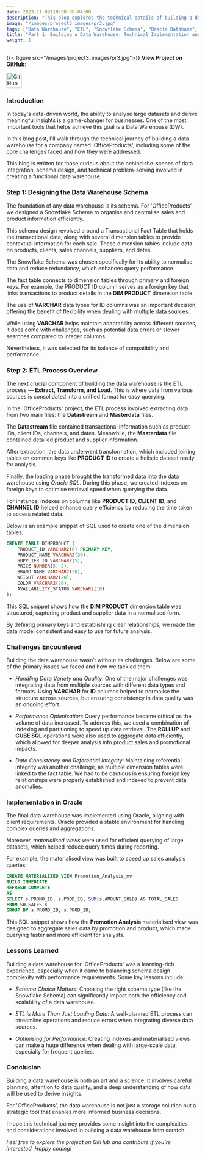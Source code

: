 ```yaml
---
date: 2023-11-09T10:58:08-04:00
description: "This blog explores the technical details of building a data warehouse, covering the schema design, the ETL process, implementation in Oracle, and optimisation techniques. It provides foundational insights into the technical challenges, decisions, and lessons learned throughout the process of constructing an efficient data warehouse."
image: "/images/project3_images/pr3.jpg"
tags: ["Data Warehouse", "ETL", "Snowflake Schema", "Oracle Database", "Business Intelligence", "Data Modelling", "Multidimensional Analysis", "SQL", "Data Engineering", "Enterprise Data Management"]
title: "Part 1. Building a Data Warehouse: Technical Implementation and Challenges."
weight: 1
---
```

{{< figure src="/images/project3_images/pr3.jpg">}}
**View Project on GitHub**: 

<a href="https://github.com/drnsmith/warehouse-management-system" target="_blank">
    <img src="/images/github.png" alt="GitHub" style="width:40px; height:40px; vertical-align: middle;">
  </a>

### Introduction
In today's data-driven world, the ability to analyse large datasets and derive meaningful insights is a game-changer for businesses. One of the most important tools that helps achieve this goal is a Data Warehouse (DW). 

In this blog post, I'll walk through the technical journey of building a data warehouse for a company named 'OfficeProducts', including some of the core challenges faced and how they were addressed. 

This blog is written for those curious about the behind-the-scenes of data integration, schema design, and technical problem-solving involved in creating a functional data warehouse.

### Step 1: Designing the Data Warehouse Schema

The foundation of any data warehouse is its schema. For 'OfficeProducts', we designed a Snowflake Schema to organise and centralise sales and product information efficiently. 

This schema design revolved around a Transactional Fact Table that holds the transactional data, along with several dimension tables to provide contextual information for each sale. These dimension tables include data on products, clients, sales channels, suppliers, and dates.

The Snowflake Schema was chosen specifically for its ability to normalise data and reduce redundancy, which enhances query performance. 

The fact table connects to dimension tables through primary and foreign keys. For example, the PRODUCT ID column serves as a foreign key that links transactions to product details in the **DIM PRODUCT** dimension table.

The use of **VARCHAR** data types for ID columns was an important decision, offering the benefit of flexibility when dealing with multiple data sources. 

While using **VARCHAR** helps maintain adaptability across different sources, it does come with challenges, such as potential data errors or slower searches compared to integer columns. 

Nevertheless, it was selected for its balance of compatibility and performance.

### Step 2: ETL Process Overview

The next crucial component of building the data warehouse is the ETL process — **Extract, Transform, and Load**. This is where data from various sources is consolidated into a unified format for easy querying.

In the 'OfficeProducts' project, the ETL process involved extracting data from two main files: the **Datastream** and **Masterdata** files. 

The **Datastream** file contained transactional information such as product IDs, client IDs, channels, and dates. Meanwhile, the **Masterdata** file contained detailed product and supplier information. 

After extraction, the data underwent transformation, which included joining tables on common keys like **PRODUCT ID** to create a holistic dataset ready for analysis.

Finally, the loading phase brought the transformed data into the data warehouse using *Oracle SQL*. During this phase, we created indexes on foreign keys to optimise retrieval speed when querying the data. 

For instance, indexes on columns like **PRODUCT ID**, **CLIENT ID**, and **CHANNEL ID** helped enhance query efficiency by reducing the time taken to access related data.

Below is an example snippet of SQL used to create one of the dimension tables:
```sql
CREATE TABLE DIMPRODUCT (
    PRODUCT_ID VARCHAR2(6) PRIMARY KEY,
    PRODUCT_NAME VARCHAR2(30),
    SUPPLIER_ID VARCHAR2(5),
    PRICE NUMBER(5, 2),
    BRAND_NAME VARCHAR2(30),
    WEIGHT VARCHAR2(20),
    COLOR VARCHAR2(20),
    AVAILABILITY_STATUS VARCHAR2(10)
);
```

This SQL snippet shows how the **DIM PRODUCT** dimension table was structured, capturing product and supplier data in a normalised form. 

By defining primary keys and establishing clear relationships, we made the data model consistent and easy to use for future analysis.

### Challenges Encountered

Building the data warehouse wasn’t without its challenges. Below are some of the primary issues we faced and how we tackled them:

 - *Handling Data Variety and Quality*: One of the major challenges was integrating data from multiple sources with different data types and formats. Using **VARCHAR** for **ID** columns helped to normalise the structure across sources, but ensuring consistency in data quality was an ongoing effort.

 - *Performance Optimisation*: Query performance became critical as the volume of data increased. To address this, we used a combination of indexing and partitioning to speed up data retrieval. The **ROLLUP** and **CUBE SQL** operations were also used to aggregate data efficiently, which allowed for deeper analysis into product sales and promotional impacts.

 - *Data Consistency and Referential Integrity*: Maintaining referential integrity was another challenge, as multiple dimension tables were linked to the fact table. We had to be cautious in ensuring foreign key relationships were properly established and indexed to prevent data anomalies.

### Implementation in Oracle

The final data warehouse was implemented using Oracle, aligning with client requirements. Oracle provided a stable environment for handling complex queries and aggregations. 

Moreover, *materialised views* were used for efficient querying of large datasets, which helped reduce query times during reporting.

For example, the materialised view was built to speed up sales analysis queries:
```sql
CREATE MATERIALIZED VIEW Promotion_Analysis_mv
BUILD IMMEDIATE
REFRESH COMPLETE
AS
SELECT s.PROMO_ID, s.PROD_ID, SUM(s.AMOUNT_SOLD) AS TOTAL_SALES
FROM SH.SALES s
GROUP BY s.PROMO_ID, s.PROD_ID;
```

This SQL snippet shows how the **Promotion Analysis** materialised view was designed to aggregate sales data by promotion and product, which made querying faster and more efficient for analysts.

### Lessons Learned

Building a data warehouse for 'OfficeProducts' was a learning-rich experience, especially when it came to balancing schema design complexity with performance requirements. Some key lessons include:

 - *Schema Choice Matters*: Choosing the right schema type (like the Snowflake Schema) can significantly impact both the efficiency and scalability of a data warehouse.

 - *ETL is More Than Just Loading Data*: A well-planned ETL process can streamline operations and reduce errors when integrating diverse data sources.

 - *Optimising for Performance*: Creating indexes and materialised views can make a huge difference when dealing with large-scale data, especially for frequent queries.

### Conclusion

Building a data warehouse is both an art and a science. It involves careful planning, attention to data quality, and a deep understanding of how data will be used to derive insights. 

For 'OfficeProducts', the data warehouse is not just a storage solution but a strategic tool that enables more informed business decisions.

I hope this technical journey provides some insight into the complexities and considerations involved in building a data warehouse from scratch. 

*Feel free to explore the project on GitHub and contribute if you’re interested. Happy coding!*